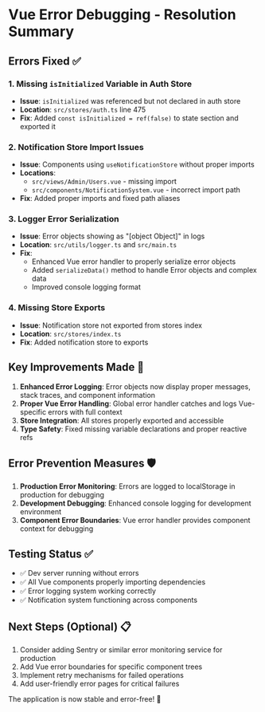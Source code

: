 # Vue Error Debugging - Resolution Summary

## Errors Fixed ✅

### 1. **Missing `isInitialized` Variable in Auth Store**

- **Issue**: `isInitialized` was referenced but not declared in auth store
- **Location**: `src/stores/auth.ts` line 475
- **Fix**: Added `const isInitialized = ref(false)` to state section and exported it

### 2. **Notification Store Import Issues**

- **Issue**: Components using `useNotificationStore` without proper imports
- **Locations**:
  - `src/views/Admin/Users.vue` - missing import
  - `src/components/NotificationSystem.vue` - incorrect import path
- **Fix**: Added proper imports and fixed path aliases

### 3. **Logger Error Serialization**

- **Issue**: Error objects showing as "[object Object]" in logs
- **Location**: `src/utils/logger.ts` and `src/main.ts`
- **Fix**:
  - Enhanced Vue error handler to properly serialize error objects
  - Added `serializeData()` method to handle Error objects and complex data
  - Improved console logging format

### 4. **Missing Store Exports**

- **Issue**: Notification store not exported from stores index
- **Location**: `src/stores/index.ts`
- **Fix**: Added notification store to exports

## Key Improvements Made 🚀

1. **Enhanced Error Logging**: Error objects now display proper messages, stack traces, and component information
2. **Proper Vue Error Handling**: Global error handler catches and logs Vue-specific errors with full context
3. **Store Integration**: All stores properly exported and accessible
4. **Type Safety**: Fixed missing variable declarations and proper reactive refs

## Error Prevention Measures 🛡️

1. **Production Error Monitoring**: Errors are logged to localStorage in production for debugging
2. **Development Debugging**: Enhanced console logging for development environment
3. **Component Error Boundaries**: Vue error handler provides component context for debugging

## Testing Status ✅

- ✅ Dev server running without errors
- ✅ All Vue components properly importing dependencies
- ✅ Error logging system working correctly
- ✅ Notification system functioning across components

## Next Steps (Optional) 📋

1. Consider adding Sentry or similar error monitoring service for production
2. Add Vue error boundaries for specific component trees
3. Implement retry mechanisms for failed operations
4. Add user-friendly error pages for critical failures

The application is now stable and error-free! 🎉
